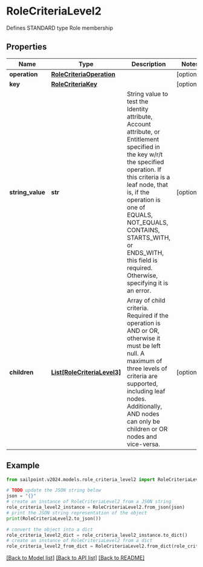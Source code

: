 # RoleCriteriaLevel2

Defines STANDARD type Role membership

## Properties

Name | Type | Description | Notes
------------ | ------------- | ------------- | -------------
**operation** | [**RoleCriteriaOperation**](RoleCriteriaOperation.md) |  | [optional] 
**key** | [**RoleCriteriaKey**](RoleCriteriaKey.md) |  | [optional] 
**string_value** | **str** | String value to test the Identity attribute, Account attribute, or Entitlement specified in the key w/r/t the specified operation. If this criteria is a leaf node, that is, if the operation is one of EQUALS, NOT_EQUALS, CONTAINS, STARTS_WITH, or ENDS_WITH, this field is required. Otherwise, specifying it is an error. | [optional] 
**children** | [**List[RoleCriteriaLevel3]**](RoleCriteriaLevel3.md) | Array of child criteria. Required if the operation is AND or OR, otherwise it must be left null. A maximum of three levels of criteria are supported, including leaf nodes. Additionally, AND nodes can only be children or OR nodes and vice-versa. | [optional] 

## Example

```python
from sailpoint.v2024.models.role_criteria_level2 import RoleCriteriaLevel2

# TODO update the JSON string below
json = "{}"
# create an instance of RoleCriteriaLevel2 from a JSON string
role_criteria_level2_instance = RoleCriteriaLevel2.from_json(json)
# print the JSON string representation of the object
print(RoleCriteriaLevel2.to_json())

# convert the object into a dict
role_criteria_level2_dict = role_criteria_level2_instance.to_dict()
# create an instance of RoleCriteriaLevel2 from a dict
role_criteria_level2_from_dict = RoleCriteriaLevel2.from_dict(role_criteria_level2_dict)
```
[[Back to Model list]](../README.md#documentation-for-models) [[Back to API list]](../README.md#documentation-for-api-endpoints) [[Back to README]](../README.md)


